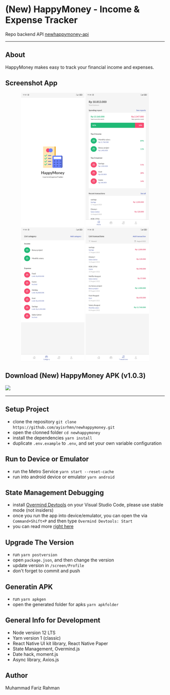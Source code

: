 # (New) HappyMoney - Income & Expense Tracker

Repo backend API [newhappymoney-api](https://github.com/ayisrhmn/newhappymoney-api)

---

## About

HappyMoney makes easy to track your financial income and expenses.

## Screenshot App

<div align="center">

<img src="/src/docs/01_splash.jpg" width="200" padding="100"/>
<img src="/src/docs/02_home.jpg" width="200" padding="100"/>
<img src="/src/docs/03_categorylist.jpg" width="200" padding="100"/>
<img src="/src/docs/04_transactionlist.jpg" width="200" padding="100"/>

</div>

## Download (New) HappyMoney APK (v1.0.3)

<a href="https://drive.google.com/file/d/1vNFvS72InaRHP8bXY5oWe6LAj2RvkUWL/view?usp=share_link">
  <img src="https://img.shields.io/badge/Download%20on-Google%20Drive-gold.svg?style=popout&logo=google-drive"/>
</a>

___

## Setup Project

- clone the repository `git clone https://github.com/ayisrhmn/newhappymoney.git`
- open the clonned folder `cd newhappymoney`
- install the dependencies `yarn install`
- duplicate `.env.example` to `.env`, and set your own variable configuration

## Run to Device or Emulator

- run the Metro Service `yarn start --reset-cache`
- run into android device or emulator `yarn android`

## State Management Debugging

- install [Overmind Devtools](https://marketplace.visualstudio.com/items?itemName=christianalfoni.overmind-devtools-vscode) on your Visual Studio Code, please use stable mode (not insiders)
- once you run the app into device/emulator, you can open the via `Command+Shift+P` and then type `Overmind Devtools: Start`
- you can read more [right here](https://overmindjs.org/core/devtools)

## Upgrade The Version

- run `yarn postversion`
- open `package.json`, and then change the version
- update version in `/screen/Profile`
- don't forget to commit and push

## Generatin APK

- run `yarn apkgen`
- open the generated folder for apks `yarn apkfolder`

## General Info for Development

- Node version 12 LTS
- Yarn version 1 (classic)
- React Native UI kit library, React Native Paper
- State Management, Overmind.js
- Date hack, moment.js
- Async library, Axios.js

## Author

Muhammad Fariz Rahman
